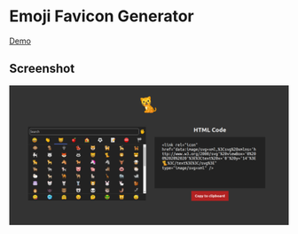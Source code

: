 # Emoji Favicon Generator

[Demo](https://yinkar.github.io/emoji-favicon/)

## Screenshot
![Screenshot](screenshot.png)
